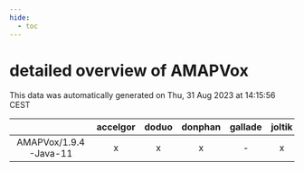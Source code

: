 ```yaml
---
hide:
  - toc
---
```


detailed overview of AMAPVox
============================


This data was automatically generated on Thu, 31 Aug 2023 at 14:15:56 CEST  

| |accelgor|doduo|donphan|gallade|joltik|skitty|swalot|victini|
| :---: | :---: | :---: | :---: | :---: | :---: | :---: | :---: | :---: |
|AMAPVox/1.9.4-Java-11|x|x|x|-|x|x|x|x|
